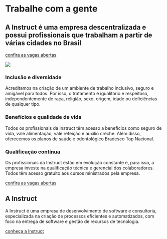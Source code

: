 # Trabalhe com a gente

## A Instruct é uma empresa descentralizada e possui profissionais que trabalham a partir de várias cidades no Brasil

[confira as vagas abertas](https://github.com/instruct-br/trabalhe-com-a-gente/issues)

![](https://instruct.com.br/_nuxt/img/51d02f4.png)

### Inclusão e diversidade

Acreditamos na criação de um ambiente de trabalho inclusivo, seguro e amigável para todos. Por isso, o tratamento é igualitário e respeitoso, independentemente de raça, religião, sexo, origem, idade ou deficiências de qualquer tipo.

### Benefícios e qualidade de vida

Todos os profissionais da Instruct têm acesso a benefícios como seguro de vida, vale alimentação, vale refeição e auxílio creche. Além disso, oferecemos os planos de saúde e odontológico Bradesco Top Nacional.

### Qualificação contínua

Os profissionais da Instruct estão em evolução constante e, para isso, a empresa investe na qualificação técnica e gerencial dos colaboradores. Todos têm acesso gratuito aos cursos ministrados pela empresa.

[confira as vagas abertas](https://github.com/instruct-br/trabalhe-com-a-gente/issues)

## A Instruct

A Instruct é uma empresa de desenvolvimento de software e consultoria, especializada na criação de processos eficientes e automatizados, com foco na entrega de software e gestão de recursos de tecnologia.

[conheça a Instruct](https://instruct.com.br/sobre-nos/)
